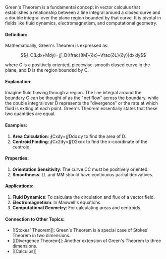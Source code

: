 Green's Theorem is a fundamental concept in vector calculus that establishes a relationship between a line integral around a closed curve and a double integral over the plane region bounded by that curve. It is pivotal in fields like fluid dynamics, electromagnetism, and computational geometry.

#### Definition:

Mathematically, Green's Theorem is expressed as:

$$∮_C(Ldx+Mdy)=∬_D(\frac{∂M}{∂x}−\frac{∂L}{∂y})dx dy$$

where C is a positively oriented, piecewise-smooth closed curve in the plane, and D is the region bounded by C.

#### Explanation:

Imagine fluid flowing through a region. The line integral around the boundary C can be thought of as the "net flow" across the boundary, while the double integral over D represents the "divergence" or the rate at which fluid is exiting at each point. Green's Theorem essentially states that these two quantities are equal.

#### Examples:

1. **Area Calculation**: ∮Cxdy=∬Ddx dy to find the area of D.
2. **Centroid Finding**: ∮Cx2dy=∬D2xdx to find the x-coordinate of the centroid.

#### Properties:

1. **Orientation Sensitivity**: The curve CC must be positively oriented.
2. **Smoothness**: LL and MM should have continuous partial derivatives.

#### Applications:

1. **Fluid Dynamics**: To calculate the circulation and flux of a vector field.
2. **Electromagnetism**: In Maxwell's equations.
3. **Computational Geometry**: For calculating areas and centroids.

#### Connection to Other Topics:

- [[Stokes' Theorem]]: Green's Theorem is a special case of Stokes' Theorem in two dimensions.
- [[Divergence Theorem]]: Another extension of Green's Theorem to three dimensions.
- [[Calculus]]